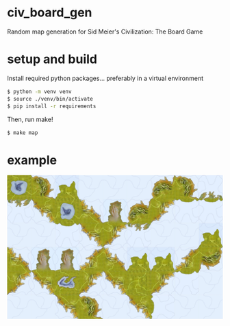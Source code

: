 # civ_board_gen
Random map generation for Sid Meier's Civilization: The Board Game

# setup and build

Install required python packages... preferably in a virtual environment

```bash
$ python -m venv venv
$ source ./venv/bin/activate
$ pip install -r requirements
```

Then, run make!

```bash
$ make map
```

# example

![random map](example.png)

